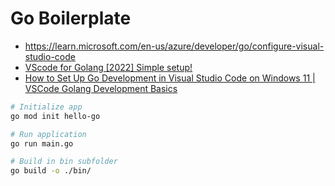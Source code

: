 # Go Boilerplate

- https://learn.microsoft.com/en-us/azure/developer/go/configure-visual-studio-code
- [VScode for Golang [2022] Simple setup!](https://www.youtube.com/watch?v=pvfESSAbbts)
- [How to Set Up Go Development in Visual Studio Code on Windows 11 | VSCode Golang Development Basics](https://www.youtube.com/watch?v=DFiXJKIF2ss)

```bash
# Initialize app
go mod init hello-go 

# Run application
go run main.go

# Build in bin subfolder
go build -o ./bin/
```